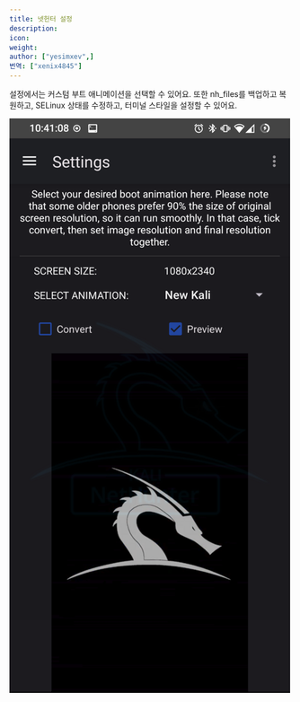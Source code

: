 ```yaml
---
title: 넷헌터 설정
description:
icon:
weight:
author: ["yesimxev",]
번역: ["xenix4845"]
---
```


설정에서는 커스텀 부트 애니메이션을 선택할 수 있어요. 또한 nh_files를 백업하고 복원하고, SELinux 상태를 수정하고, 터미널 스타일을 설정할 수 있어요.

![](nethunter-settings.png)
